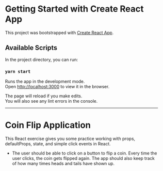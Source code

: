 # Getting Started with Create React App

This project was bootstrapped with [Create React App](https://github.com/facebook/create-react-app).

## Available Scripts

In the project directory, you can run:

### `yarn start`

Runs the app in the development mode.\
Open [http://localhost:3000](http://localhost:3000) to view it in the browser.

The page will reload if you make edits.\
You will also see any lint errors in the console.

---

# Coin Flip Application

This React exercise gives you some practice working with props, defaultProps, state, and simple click events in React.

- The user should be able to click on a button to flip a coin. Every time the user clicks, the coin gets flipped again. The app should also keep track of how many times heads and tails have shown up.
